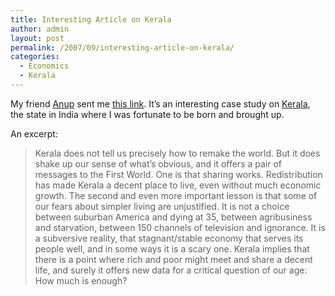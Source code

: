 ```yaml
---
title: Interesting Article on Kerala
author: admin
layout: post
permalink: /2007/09/interesting-article-on-kerala/
categories:
  - Economics
  - Kerala
---
```

My friend <a href="http://jestobservelife.blogspot.com/" target="_blank">Anup</a> sent me <a href="http://www.ashanet.org/library/articles/kerala.199803.html" target="_blank" title="Interesting Article on Kerala">this link</a>. It&#8217;s an interesting case study on <a href="http://en.wikipedia.org/wiki/Kerala" target="_blank">Kerala</a>, the state in India where I was fortunate to be born and brought up.

An excerpt:

> Kerala does not tell us precisely how to remake the world. But it does shake up our sense of what&#8217;s obvious, and it offers a pair of messages to the First World. One is that sharing works. Redistribution has made Kerala a decent place to live, even without much economic growth. The second and even more important lesson is that some of our fears about simpler living are unjustified. It is not a choice between suburban America and dying at 35, between agribusiness and starvation, between 150 channels of television and ignorance. It is a subversive reality, that stagnant/stable economy that serves its people well, and in some ways it is a scary one. Kerala implies that there is a point where rich and poor might meet and share a decent life, and surely it offers new data for a critical question of our age: How much is enough?

<div style="clear:both;">
</div>
